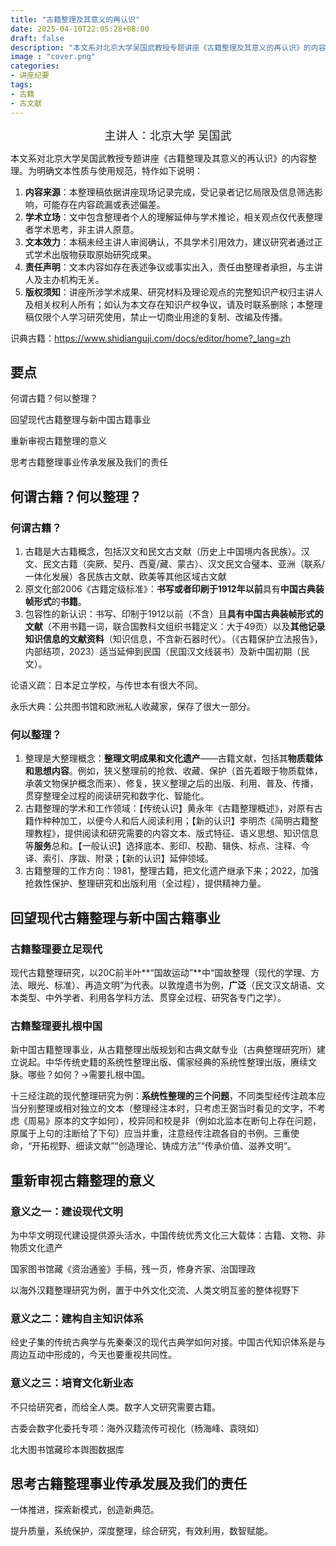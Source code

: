 ```yaml
---
title: "古籍整理及其意义的再认识"
date: 2025-04-10T22:05:28+08:00
draft: false
description: "本文系对北京大学吴国武教授专题讲座《古籍整理及其意义的再认识》的内容整理。"
image : "cover.png"
categories:
- 讲座纪要
tags:
- 古籍
- 古文献
---
```

<div style="text-align:center;font-size:18px;">主讲人：北京大学 吴国武</div>

本文系对北京大学吴国武教授专题讲座《古籍整理及其意义的再认识》的内容整理。为明确文本性质与使用规范，特作如下说明：

1. **内容来源**：本整理稿依据讲座现场记录完成，受记录者记忆局限及信息筛选影响，可能存在内容疏漏或表述偏差。
2. **学术立场**：文中包含整理者个人的理解延伸与学术推论，相关观点仅代表整理者学术思考，非主讲人原意。
3. **文本效力**：本稿未经主讲人审阅确认，不具学术引用效力，建议研究者通过正式学术出版物获取原始研究成果。
4. **责任声明**：文本内容如存在表述争议或事实出入，责任由整理者承担，与主讲人及主办机构无关。
5. **版权须知**：讲座所涉学术成果、研究材料及理论观点的完整知识产权归主讲人及相关权利人所有；如认为本文存在知识产权争议，请及时联系删除；本整理稿仅限个人学习研究使用，禁止一切商业用途的复制、改编及传播。

识典古籍：https://www.shidianguji.com/docs/editor/home?_lang=zh

## 要点

何谓古籍？何以整理？

回望现代古籍整理与新中国古籍事业

重新审视古籍整理的意义

思考古籍整理事业传承发展及我们的责任

## 何谓古籍？何以整理？

### 何谓古籍？

1. 古籍是大古籍概念，包括汉文和民文古文献（历史上中国境内各民族）。汉文、民文古籍（突厥、契丹、西夏/藏、蒙古）、汉文民文合璧本、亚洲（联系/一体化发展）各民族古文献、欧美等其他区域古文献
2. 原文化部2006《古籍定级标准》：**书写或者印刷于1912年以前**具有**中国古典装帧形式**的**书籍**。
3. 包容性的新认识：书写、印制于1912以前（不含）且**具有中国古典装帧形式的文献**（不用书籍一词，联合国教科文组织书籍定义：大于49页）以及**其他记录知识信息的文献资料**（知识信息，不含新石器时代）。（《古籍保护立法报告》，内部结项，2023）适当延伸到民国（民国汉文线装书）及新中国初期（民文）。

论语义疏：日本足立学校，与传世本有很大不同。

永乐大典：公共图书馆和欧洲私人收藏家，保存了很大一部分。

### 何以整理？

1. 整理是大整理概念：**整理文明成果和文化遗产**——古籍文献，包括其**物质载体和思想内容**。例如，狭义整理前的抢救、收藏、保护（首先着眼于物质载体，承袭文物保护概念而来）、修复，狭义整理之后的出版、利用、普及、传播，贯穿整理全过程的阅读研究和数字化、智能化。
2. 古籍整理的学术和工作领域：【传统认识】黄永年《古籍整理概述》，对原有古籍作种种加工，以便今人和后人阅读利用；【新的认识】李明杰《简明古籍整理教程》，提供阅读和研究需要的内容文本、版式特征、语义思想、知识信息等**服务**总和。【一般认识】选择底本、影印、校勘、辑佚、标点、注释、今译、索引、序跋、附录；【新的认识】延伸领域。
3. 古籍整理的工作方向：1981，整理古籍，把文化遗产继承下来；2022，加强抢救性保护、整理研究和出版利用（全过程），提供精神力量。

## 回望现代古籍整理与新中国古籍事业

### 古籍整理要立足现代

现代古籍整理研究，以20C前半叶**“国故运动”**中“国故整理（现代的学理、方法、眼光、标准）、再造文明”为代表。以敦煌遗书为例，**广泛**（民文汉文胡语、文本类型、中外学者、利用各学科方法、贯穿全过程、研究各专门之学）。

### 古籍整理要扎根中国

新中国古籍整理事业，从古籍整理出版规划和古典文献专业（古典整理研究所）建立说起。中华传统史籍的系统性整理出版、儒家经典的系统性整理出版，赓续文脉。哪些？如何？→需要扎根中国。

十三经注疏的现代整理研究为例：**系统性整理的三个问题**，不同类型经传注疏本应当分别整理或相对独立的文本（整理经注本时，只考虑王弼当时看见的文字，不考虑《周易》原本的文字如何），校异同和校是非（例如北监本在断句上存在问题，原属于上句的注断给了下句）应当并重，注意经传注疏各自的书例。三重使命，“开拓视野、细读文献”“创造理论、铸成方法”“传承价值、滋养文明”。

## 重新审视古籍整理的意义

### 意义之一：建设现代文明

为中华文明现代建设提供源头活水，中国传统优秀文化三大载体：古籍、文物、非物质文化遗产

国家图书馆藏《资治通鉴》手稿，残一页，修身齐家、治国理政

以海外汉籍整理研究为例，置于中外文化交流、人类文明互鉴的整体视野下

### 意义之二：建构自主知识体系

经史子集的传统古典学与先秦秦汉的现代古典学如何对接。中国古代知识体系是与周边互动中形成的，今天也要重视共同性。

### 意义之三：培育文化新业态

不只给研究者，而给全人类。数字人文研究需要古籍。

古委会数字化委托专项：海外汉籍流传可视化（杨海峰、袁晓如）

北大图书馆藏珍本舆图数据库

## 思考古籍整理事业传承发展及我们的责任

一体推进，探索新模式，创造新典范。

提升质量，系统保护，深度整理，综合研究，有效利用，数智赋能。